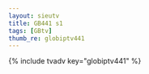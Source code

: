 ```yaml
--- 
layout: sieutv
title: GB441 s1
tags: [GBtv]
thumb_re: globiptv441
---
```

{% include tvadv key="globiptv441" %} 
